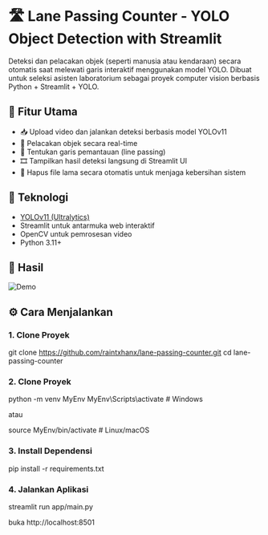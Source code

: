 # 🛣️ Lane Passing Counter - YOLO Object Detection with Streamlit

Deteksi dan pelacakan objek (seperti manusia atau kendaraan) secara otomatis saat melewati garis interaktif menggunakan model YOLO. Dibuat untuk seleksi asisten laboratorium sebagai proyek computer vision berbasis Python + Streamlit + YOLO.

## 🚀 Fitur Utama

- 📥 Upload video dan jalankan deteksi berbasis model YOLOv11
- 🧠 Pelacakan objek secara real-time
- 🎯 Tentukan garis pemantauan (line passing)
- 🎞️ Tampilkan hasil deteksi langsung di Streamlit UI
- 🧹 Hapus file lama secara otomatis untuk menjaga kebersihan sistem

## 🧩 Teknologi

- [YOLOv11 (Ultralytics)](https://github.com/ultralytics/ultralytics)
- Streamlit untuk antarmuka web interaktif
- OpenCV untuk pemrosesan video
- Python 3.11+

## 📸 Hasil

![Demo](assets/output_333883cc2572432d8a2fb024526aefb0_h264.gif)


## ⚙️ Cara Menjalankan

### 1. Clone Proyek

git clone https://github.com/raintxhanx/lane-passing-counter.git
cd lane-passing-counter 

### 2. Clone Proyek

python -m venv MyEnv
MyEnv\Scripts\activate     # Windows

atau

source MyEnv/bin/activate  # Linux/macOS

### 3. Install Dependensi

pip install -r requirements.txt

### 4. Jalankan Aplikasi
streamlit run app/main.py

buka http://localhost:8501